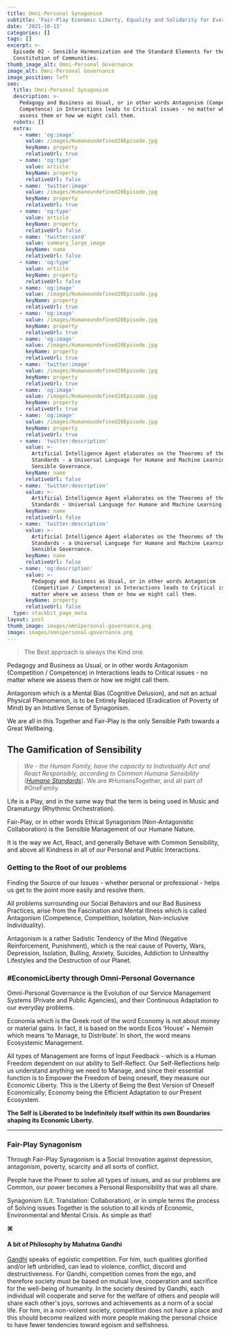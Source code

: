 ```yaml
---
title: Omni-Personal Synagonism
subtitle: 'Fair-Play Economic Liberty, Equality and Solidarity for Everyone.'
date: '2021-10-13'
categories: []
tags: []
excerpt: >-
  Episode 02 - Sensible Harmonization and the Standard Elements for the
  Constitution of Communities.
thumb_image_alt: Omni-Personal Governance
image_alt: Omni-Personal Governance
image_position: left
seo:
  title: Omni-Personal Synagonism
  description: >-
    Pedagogy and Business as Usual, or in other words Antagonism (Competition /
    Competence) in Interactions leads to Critical issues - no matter where we
    assess them or how we might call them.
  robots: []
  extra:
    - name: 'og:image'
      value: /images/Humaneundefined20Episode.jpg
      keyName: property
      relativeUrl: true
    - name: 'og:type'
      value: article
      keyName: property
      relativeUrl: false
    - name: 'twitter:image'
      value: /images/Humaneundefined20Episode.jpg
      keyName: property
      relativeUrl: true
    - name: 'og:type'
      value: article
      keyName: property
      relativeUrl: false
    - name: 'twitter:card'
      value: summary_large_image
      keyName: name
      relativeUrl: false
    - name: 'og:type'
      value: article
      keyName: property
      relativeUrl: false
    - name: 'og:image'
      value: /images/Humaneundefined20Episode.jpg
      keyName: property
      relativeUrl: true
    - name: 'og:image'
      value: /images/Humaneundefined20Episode.jpg
      keyName: property
      relativeUrl: true
    - name: 'og:image'
      value: /images/Humaneundefined20Episode.jpg
      keyName: property
      relativeUrl: true
    - name: 'twitter:image'
      value: /images/Humaneundefined20Episode.jpg
      keyName: property
      relativeUrl: true
    - name: 'og:image'
      value: /images/Humaneundefined20Episode.jpg
      keyName: property
      relativeUrl: true
    - name: 'og:image'
      value: /images/Humaneundefined20Episode.jpg
      keyName: property
      relativeUrl: true
    - name: 'twitter:description'
      value: >-
        Artificial Intelligence Agent elaborates on the Theorems of the Humane
        Standards - a Universal Language for Humane and Machine Learning of
        Sensible Governance.
      keyName: name
      relativeUrl: false
    - name: 'twitter:description'
      value: >-
        Artificial Intelligence Agent elaborates on the Theorems of the Humane
        Standards - Universal Language for Humane and Machine Learning.
      keyName: name
      relativeUrl: false
    - name: 'twitter:description'
      value: >-
        Artificial Intelligence Agent elaborates on the Theorems of the Humane
        Standards - a Universal Language for Humane and Machine Learning of
        Sensible Governance.
      keyName: name
      relativeUrl: false
    - name: 'og:description'
      value: >-
        Pedagogy and Business as Usual, or in other words Antagonism
        (Competition / Competence) in Interactions leads to Critical issues - no
        matter where we assess them or how we might call them.
      keyName: property
      relativeUrl: false
  type: stackbit_page_meta
layout: post
thumb_image: images/omnipersonal-governance.png
image: images/omnipersonal-governance.png
---
```

> The Best approach is always the Kind one.

Pedagogy and Business as Usual, or in other words Antagonism (Competition / Competence) in Interactions leads to Critical issues - no matter where we assess them or how we might call them.

Antagonism which is a Mental Bias (Cognitive Delusion), and not an actual Physical Phenomenon, is to be Entirely Replaced (Eradication of Poverty of Mind) by an Intuitive Sense of Synagonism.

We are all in this Together and Fair-Play is the only Sensible Path towards a Great Wellbeing.

## The Gamification of Sensibility

> *We - the Human Family, have the capacity to Individually Act and React Responsibly, according to Common Humane Sensibility (*[*Humane Standards*](https://coda.io/@symbiosis/humanestandards)). We are #HumansTogether, and all part of #OneFamily.

Life is a Play, and in the same way that the term is being used in Music and Dramaturgy  (Rhythmic Orchestration).

Fair-Play, or in other words Ethical Synagonism (Non-Antagonistic Collaboration) is the Sensible Management of our Humane Nature.

It is the way we Act, React, and generally Behave with Common Sensibility, and above all Kindness in all of our Personal and Public Interactions.



### Getting to the Root of our problems

Finding the Source of our Issues - whether personal or professional - helps us get to the point more easily and resolve them.

All problems surrounding our Social Behaviors and our Bad Business Practices, arise from the Fascination and Mental Illness which is called Antagonism (Competence, Competition, Isolation, Non-inclusive Individuality).

Antagonism is a rather Sadistic Tendency of the Mind (Negative Reinforcement, Punishment), which is the real cause of Poverty, Wars, Depression, Isolation, Bulling, Anxiety, Suicides, Addiction to Unhealthy Lifestyles and the Destruction of our Planet.



### #EconomicLiberty through Omni-Personal Governance

Omni-Personal Governance is the Evolution of our Service Management Systems (Private and Public Agencies), and their Continuous Adaptation to our everyday problems.

Economía which is the Greek root of the word Economy is not about money or material gains. In fact, it is based on the words Ecos ‘House’ + Nemein which means ‘to Manage, to Distribute’. In short, the word means Ecosystemic Management.

All types of Management are forms of Input Feedback - which is a Human Freedom dependent on our ability to Self-Reflect. Our Self-Reflections help us understand anything we need to Manage, and since their essential function is to Empower the Freedom of being oneself, they measure our Economic Liberty. This is the Liberty of Being the Best Version of Oneself Economically; Economy being the Efficient Adaptation to our Present Ecosystem.

**The Self is Liberated to be Indefinitely itself within its own Boundaries shaping its Economic Liberty.**

***

### Fair-Play Synagonism

Through Fair-Play Synagonism is a Social Innovation against depression, antagonism, poverty, scarcity and all sorts of conflict.

People have the Power to solve all types of issues, and as our problems are Common, our power becomes a Personal Responsibility that was all share.

Synagonism (Lit. Translation: Collaboration), or in simple terms the process of Solving issues Together is the solution to all kinds of Economic, Environmental and Mental Crisis. As simple as that!



**⌘**

#### A bit of Philosophy by **Mahatma Gandhi**

[Gandhi](https://en.wikipedia.org/wiki/Mahatma_Gandhi) speaks of egoistic competition. For him, such qualities glorified and/or left unbridled, can lead to violence, conflict, discord and destructiveness. For Gandhi, competition comes from the ego, and therefore society must be based on mutual love, cooperation and sacrifice for the well-being of humanity. In the society desired by Gandhi, each individual will cooperate and serve for the welfare of others and people will share each other's joys, sorrows and achievements as a norm of a social life. For him, in a non-violent society, competition does not have a place and this should become realized with more people making the personal choice to have fewer tendencies toward egoism and selfishness.

###
